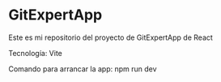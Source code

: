 # GitExpertApp

Este es mi repositorio del proyecto de GitExpertApp de React

Tecnología: Vite

Comando para arrancar la app: npm run dev
